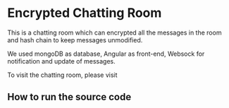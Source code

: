 # Encrypted Chatting Room

This is a chatting room which can encrypted all the messages in the room and hash chain to keep messages unmodified.

We used mongoDB as database, Angular as front-end, Websock for notification and update of messages.

To visit the chatting room, please visit

## How to run the source code